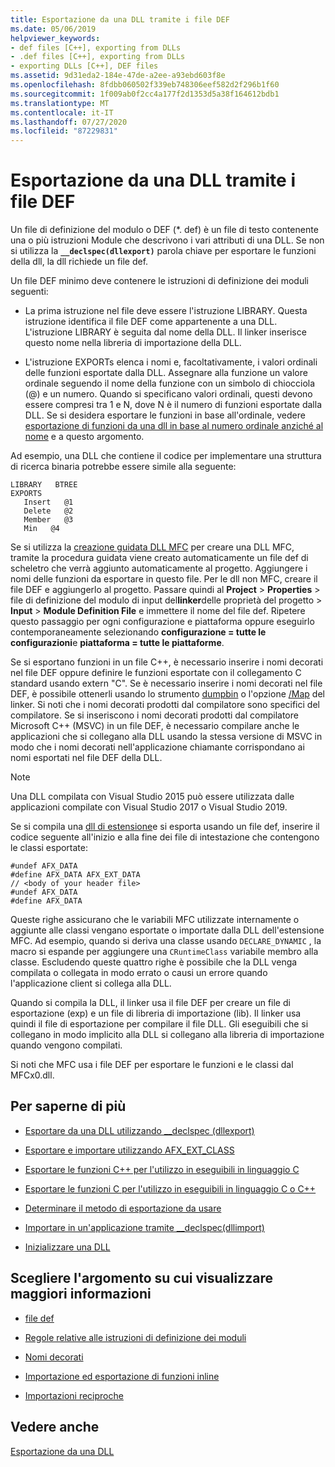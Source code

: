 ```yaml
---
title: Esportazione da una DLL tramite i file DEF
ms.date: 05/06/2019
helpviewer_keywords:
- def files [C++], exporting from DLLs
- .def files [C++], exporting from DLLs
- exporting DLLs [C++], DEF files
ms.assetid: 9d31eda2-184e-47de-a2ee-a93ebd603f8e
ms.openlocfilehash: 8fdbb060502f339eb748306eef582d2f296b1f60
ms.sourcegitcommit: 1f009ab0f2cc4a177f2d1353d5a38f164612bdb1
ms.translationtype: MT
ms.contentlocale: it-IT
ms.lasthandoff: 07/27/2020
ms.locfileid: "87229831"
---
```

# <a name="exporting-from-a-dll-using-def-files"></a>Esportazione da una DLL tramite i file DEF

Un file di definizione del modulo o DEF (*. def) è un file di testo contenente una o più istruzioni Module che descrivono i vari attributi di una DLL. Se non si utilizza la **`__declspec(dllexport)`** parola chiave per esportare le funzioni della dll, la dll richiede un file def.

Un file DEF minimo deve contenere le istruzioni di definizione dei moduli seguenti:

- La prima istruzione nel file deve essere l'istruzione LIBRARY. Questa istruzione identifica il file DEF come appartenente a una DLL. L'istruzione LIBRARY è seguita dal nome della DLL. Il linker inserisce questo nome nella libreria di importazione della DLL.

- L'istruzione EXPORTs elenca i nomi e, facoltativamente, i valori ordinali delle funzioni esportate dalla DLL. Assegnare alla funzione un valore ordinale seguendo il nome della funzione con un simbolo di chiocciola (@) e un numero. Quando si specificano valori ordinali, questi devono essere compresi tra 1 e N, dove N è il numero di funzioni esportate dalla DLL. Se si desidera esportare le funzioni in base all'ordinale, vedere [esportazione di funzioni da una dll in base al numero ordinale anziché al nome](exporting-functions-from-a-dll-by-ordinal-rather-than-by-name.md) e a questo argomento.

Ad esempio, una DLL che contiene il codice per implementare una struttura di ricerca binaria potrebbe essere simile alla seguente:

```
LIBRARY   BTREE
EXPORTS
   Insert   @1
   Delete   @2
   Member   @3
   Min   @4
```

Se si utilizza la [creazione guidata DLL MFC](../mfc/reference/mfc-dll-wizard.md) per creare una DLL MFC, tramite la procedura guidata viene creato automaticamente un file def di scheletro che verrà aggiunto automaticamente al progetto. Aggiungere i nomi delle funzioni da esportare in questo file. Per le dll non MFC, creare il file DEF e aggiungerlo al progetto. Passare quindi al **Project**  >  **Properties**  >  file di definizione del modulo di input del**linker**delle proprietà del progetto  >  **Input**  >  **Module Definition File** e immettere il nome del file def. Ripetere questo passaggio per ogni configurazione e piattaforma oppure eseguirlo contemporaneamente selezionando **configurazione = tutte le configurazioni**e **piattaforma = tutte le piattaforme**.

Se si esportano funzioni in un file C++, è necessario inserire i nomi decorati nel file DEF oppure definire le funzioni esportate con il collegamento C standard usando extern "C". Se è necessario inserire i nomi decorati nel file DEF, è possibile ottenerli usando lo strumento [dumpbin](../build/reference/dumpbin-reference.md) o l'opzione [/Map](../build/reference/map-generate-mapfile.md) del linker. Si noti che i nomi decorati prodotti dal compilatore sono specifici del compilatore. Se si inseriscono i nomi decorati prodotti dal compilatore Microsoft C++ (MSVC) in un file DEF, è necessario compilare anche le applicazioni che si collegano alla DLL usando la stessa versione di MSVC in modo che i nomi decorati nell'applicazione chiamante corrispondano ai nomi esportati nel file DEF della DLL.

> [!NOTE]
> Una DLL compilata con Visual Studio 2015 può essere utilizzata dalle applicazioni compilate con Visual Studio 2017 o Visual Studio 2019.

Se si compila una [dll di estensione](../build/extension-dlls-overview.md)e si esporta usando un file def, inserire il codice seguente all'inizio e alla fine dei file di intestazione che contengono le classi esportate:

```
#undef AFX_DATA
#define AFX_DATA AFX_EXT_DATA
// <body of your header file>
#undef AFX_DATA
#define AFX_DATA
```

Queste righe assicurano che le variabili MFC utilizzate internamente o aggiunte alle classi vengano esportate o importate dalla DLL dell'estensione MFC. Ad esempio, quando si deriva una classe usando `DECLARE_DYNAMIC` , la macro si espande per aggiungere una `CRuntimeClass` variabile membro alla classe. Escludendo queste quattro righe è possibile che la DLL venga compilata o collegata in modo errato o causi un errore quando l'applicazione client si collega alla DLL.

Quando si compila la DLL, il linker usa il file DEF per creare un file di esportazione (exp) e un file di libreria di importazione (lib). Il linker usa quindi il file di esportazione per compilare il file DLL. Gli eseguibili che si collegano in modo implicito alla DLL si collegano alla libreria di importazione quando vengono compilati.

Si noti che MFC usa i file DEF per esportare le funzioni e le classi dal MFCx0.dll.

## <a name="what-do-you-want-to-do"></a>Per saperne di più

- [Esportare da una DLL utilizzando __declspec (dllexport)](exporting-from-a-dll-using-declspec-dllexport.md)

- [Esportare e importare utilizzando AFX_EXT_CLASS](exporting-and-importing-using-afx-ext-class.md)

- [Esportare le funzioni C++ per l'utilizzo in eseguibili in linguaggio C](exporting-cpp-functions-for-use-in-c-language-executables.md)

- [Esportare le funzioni C per l'utilizzo in eseguibili in linguaggio C o C++](exporting-c-functions-for-use-in-c-or-cpp-language-executables.md)

- [Determinare il metodo di esportazione da usare](determining-which-exporting-method-to-use.md)

- [Importare in un'applicazione tramite __declspec(dllimport)](importing-into-an-application-using-declspec-dllimport.md)

- [Inizializzare una DLL](run-time-library-behavior.md#initializing-a-dll)

## <a name="what-do-you-want-to-know-more-about"></a>Scegliere l'argomento su cui visualizzare maggiori informazioni

- [file def](reference/module-definition-dot-def-files.md)

- [Regole relative alle istruzioni di definizione dei moduli](reference/rules-for-module-definition-statements.md)

- [Nomi decorati](reference/decorated-names.md)

- [Importazione ed esportazione di funzioni inline](importing-and-exporting-inline-functions.md)

- [Importazioni reciproche](mutual-imports.md)

## <a name="see-also"></a>Vedere anche

[Esportazione da una DLL](exporting-from-a-dll.md)
